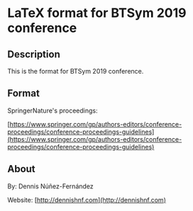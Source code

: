 

LaTeX format for BTSym 2019 conference
======================================

## Description ##

This is the format for BTSym 2019 conference. 

## Format ##

SpringerNature's proceedings:

[https://www.springer.com/gp/authors-editors/conference-proceedings/conference-proceedings-guidelines](https://www.springer.com/gp/authors-editors/conference-proceedings/conference-proceedings-guidelines)

## About ##

By: Dennis Núñez-Fernández

Website: [http://dennishnf.com](http://dennishnf.com)

